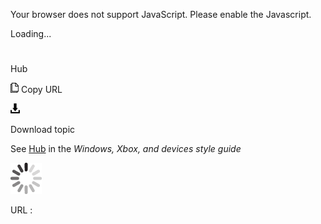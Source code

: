 Your browser does not support JavaScript. Please enable the Javascript.

Loading...

# 

Hub

![Copy URL](media/hub/Copy.png)
Copy URL

![Download](media/hub/Download.png)

Download topic

See [Hub](https://worldready.cloudapp.net/Styleguide/Read?id=2547&topicid=16416) in the *Windows, Xbox, and devices style guide*

![In progress](media/hub/activity-large.gif)

URL :

